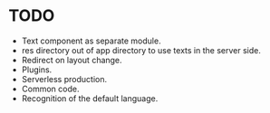# TODO
- Text component as separate module.
- res directory out of app directory to use texts in the server side.
- Redirect on layout change.
- Plugins.
- Serverless production.
- Common code.
- Recognition of the default language.